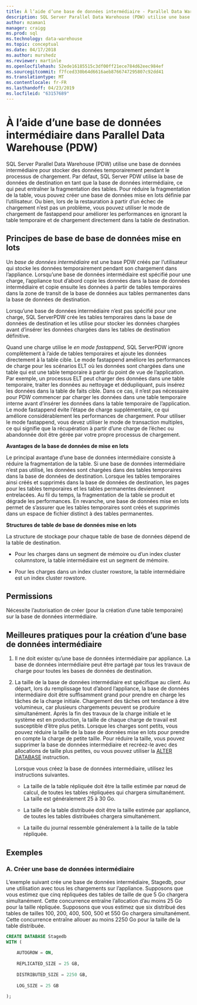 ```yaml
---
title: À l’aide d’une base de données intermédiaire - Parallel Data Warehouse | Microsoft Docs
description: SQL Server Parallel Data Warehouse (PDW) utilise une base de données intermédiaire pour stocker des données temporairement pendant le processus de chargement.
author: mzaman1
manager: craigg
ms.prod: sql
ms.technology: data-warehouse
ms.topic: conceptual
ms.date: 04/17/2018
ms.author: murshedz
ms.reviewer: martinle
ms.openlocfilehash: 52ede16185515c3df00ff21ece784d62eec984ef
ms.sourcegitcommit: f7fced330b64d6616aeb8766747295807c92dd41
ms.translationtype: MT
ms.contentlocale: fr-FR
ms.lasthandoff: 04/23/2019
ms.locfileid: "63157689"
---
```

# <a name="using-a-staging-database-in-parallel-data-warehouse-pdw"></a>À l’aide d’une base de données intermédiaire dans Parallel Data Warehouse (PDW)
SQL Server Parallel Data Warehouse (PDW) utilise une base de données intermédiaire pour stocker des données temporairement pendant le processus de chargement. Par défaut, SQL Server PDW utilise la base de données de destination en tant que la base de données intermédiaire, ce qui peut entraîner la fragmentation des tables. Pour réduire la fragmentation de la table, vous pouvez créer une base de données mise en lots définie par l’utilisateur. Ou bien, lors de la restauration à partir d’un échec de chargement n’est pas un problème, vous pouvez utiliser le mode de chargement de fastappend pour améliorer les performances en ignorant la table temporaire et de chargement directement dans la table de destination.  
  
## <a name="StagingDatabase"></a>Principes de base de base de données mise en lots  
Un *base de données intermédiaire* est une base PDW créés par l’utilisateur qui stocke les données temporairement pendant son chargement dans l’appliance. Lorsqu’une base de données intermédiaire est spécifié pour une charge, l’appliance tout d’abord copie les données dans la base de données intermédiaire et copie ensuite les données à partir de tables temporaires dans la zone de transit de la base de données aux tables permanentes dans la base de données de destination.  
  
Lorsqu’une base de données intermédiaire n’est pas spécifié pour une charge, SQL ServerPDW crée les tables temporaires dans la base de données de destination et les utilise pour stocker les données chargées avant d’insérer les données chargées dans les tables de destination définitive.  
  
Quand une charge utilise le *en mode fastappend*, SQL ServerPDW ignore complètement à l’aide de tables temporaires et ajoute les données directement à la table cible. Le mode fastappend améliore les performances de charge pour les scénarios ELT où les données sont chargées dans une table qui est une table temporaire à partir du point de vue de l’application. Par exemple, un processus ELT peut charger des données dans une table temporaire, traiter les données au nettoyage et dédupliquant, puis insérez les données dans la table de faits cible. Dans ce cas, il n’est pas nécessaire pour PDW commencer par charger les données dans une table temporaire interne avant d’insérer les données dans la table temporaire de l’application. Le mode fastappend évite l’étape de charge supplémentaire, ce qui améliore considérablement les performances de chargement. Pour utiliser le mode fastappend, vous devez utiliser le mode de transaction multiples, ce qui signifie que la récupération à partir d’une charge de l’échec ou abandonnée doit être gérée par votre propre processus de chargement.  
  
**Avantages de la base de données de mise en lots**  
  
Le principal avantage d’une base de données intermédiaire consiste à réduire la fragmentation de la table. Si une base de données intermédiaire n’est pas utilisé, les données sont chargées dans des tables temporaires dans la base de données de destination. Lorsque les tables temporaires ainsi créés et supprimés dans la base de données de destination, les pages pour les tables temporaires et les tables permanentes deviennent entrelacées. Au fil du temps, la fragmentation de la table se produit et dégrade les performances. En revanche, une base de données mise en lots permet de s’assurer que les tables temporaires sont créés et supprimés dans un espace de fichier distinct à des tables permanentes.  
  
**Structures de table de base de données mise en lots**  
  
La structure de stockage pour chaque table de base de données dépend de la table de destination.  
  
-   Pour les charges dans un segment de mémoire ou d’un index cluster columnstore, la table intermédiaire est un segment de mémoire.  
  
-   Pour les charges dans un index cluster rowstore, la table intermédiaire est un index cluster rowstore.  
  
## <a name="Permissions"></a>Permissions  
Nécessite l’autorisation de créer (pour la création d’une table temporaire) sur la base de données intermédiaire. 

<!-- MISSING LINKS

For more information, see [Grant Permissions to load data](grant-permissions-to-load-data.md).  

-->
  
## <a name="CreatingStagingDatabase"></a>Meilleures pratiques pour la création d’une base de données intermédiaire  
  
1.  Il ne doit exister qu’une base de données intermédiaire par appliance. La base de données intermédiaire peut être partagé par tous les travaux de charge pour toutes les bases de données de destination.  
  
2.  La taille de la base de données intermédiaire est spécifique au client. Au départ, lors du remplissage tout d’abord l’appliance, la base de données intermédiaire doit être suffisamment grand pour prendre en charge les tâches de la charge initiale. Chargement des tâches ont tendance à être volumineux, car plusieurs chargements peuvent se produire simultanément. Après la fin des travaux de la charge initiale et le système est en production, la taille de chaque charge de travail est susceptible d’être plus petits. Lorsque les charges sont petits, vous pouvez réduire la taille de la base de données mise en lots pour prendre en compte la charge de petite taille. Pour réduire la taille, vous pouvez supprimer la base de données intermédiaire et recréez-le avec des allocations de taille plus petites, ou vous pouvez utiliser la [ALTER DATABASE](../t-sql/statements/alter-database-transact-sql.md?tabs=sqlpdw) instruction.  
  
    Lorsque vous créez la base de données intermédiaire, utilisez les instructions suivantes.  
  
    -   La taille de la table répliquée doit être la taille estimée par nœud de calcul, de toutes les tables répliquées qui chargera simultanément. La taille est généralement 25 à 30 Go.  
  
    -   La taille de la table distribuée doit être la taille estimée par appliance, de toutes les tables distribuées chargera simultanément.  
  
    -   La taille du journal ressemble généralement à la taille de la table répliquée.  
  
## <a name="Examples"></a>Exemples  
  
### <a name="a-create-a-staging-database"></a>A. Créer une base de données intermédiaire 
L’exemple suivant crée une base de données intermédiaire, Stagedb, pour une utilisation avec tous les chargements sur l’appliance. Supposons que vous estimez que cinq répliquées des tables de taille de que 5 Go chargera simultanément. Cette concurrence entraîne l’allocation d’au moins 25 Go pour la taille répliquée. Supposons que vous estimez que six distribué des tables de tailles 100, 200, 400, 500, 500 et 550 Go chargera simultanément. Cette concurrence entraîne allouer au moins 2250 Go pour la taille de la table distribuée.  
  
```sql  
CREATE DATABASE Stagedb  
WITH (  
  
    AUTOGROW = ON,  
  
    REPLICATED_SIZE = 25 GB,  
  
    DISTRIBUTED_SIZE = 2250 GB,  
  
    LOG_SIZE = 25 GB  
  
);  
```  

<!-- MISSING LINKS
 
## See Also  
[Common metadata query examples](metadata-query-examples.md)  

-->
  
